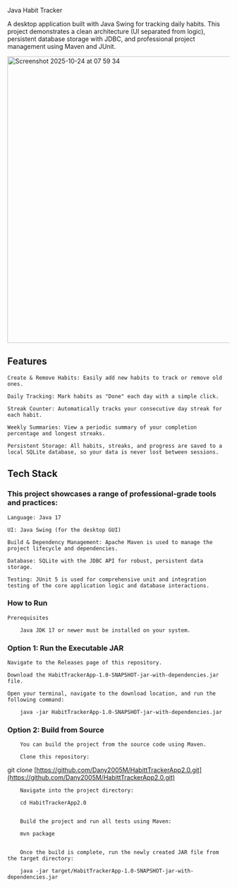 Java Habit Tracker

A desktop application built with Java Swing for tracking daily habits. This project demonstrates a clean architecture (UI separated from logic), persistent database storage with JDBC, and professional project management using Maven and JUnit.

<img width="876" height="648" alt="Screenshot 2025-10-24 at 07 59 34" src="https://github.com/user-attachments/assets/f6a39f68-d280-4900-a37d-a957d5cceff0" />

## Features

    Create & Remove Habits: Easily add new habits to track or remove old ones.

    Daily Tracking: Mark habits as "Done" each day with a simple click.

    Streak Counter: Automatically tracks your consecutive day streak for each habit.

    Weekly Summaries: View a periodic summary of your completion percentage and longest streaks.

    Persistent Storage: All habits, streaks, and progress are saved to a local SQLite database, so your data is never lost between sessions.

## Tech Stack

### This project showcases a range of professional-grade tools and practices:

    Language: Java 17

    UI: Java Swing (for the desktop GUI)

    Build & Dependency Management: Apache Maven is used to manage the project lifecycle and dependencies.

    Database: SQLite with the JDBC API for robust, persistent data storage.

    Testing: JUnit 5 is used for comprehensive unit and integration testing of the core application logic and database interactions.

### How to Run

    Prerequisites

        Java JDK 17 or newer must be installed on your system.

### Option 1: Run the Executable JAR

    Navigate to the Releases page of this repository.
    
    Download the HabitTrackerApp-1.0-SNAPSHOT-jar-with-dependencies.jar file.

    Open your terminal, navigate to the download location, and run the following command:

        java -jar HabitTrackerApp-1.0-SNAPSHOT-jar-with-dependencies.jar

### Option 2: Build from Source

        You can build the project from the source code using Maven.

        Clone this repository:

git clone [https://github.com/Dany2005M/HabittTrackerApp2.0.git](https://github.com/Dany2005M/HabittTrackerApp2.0.git)

        Navigate into the project directory:

        cd HabitTrackerApp2.0


        Build the project and run all tests using Maven:

        mvn package


        Once the build is complete, run the newly created JAR file from the target directory:

        java -jar target/HabitTrackerApp-1.0-SNAPSHOT-jar-with-dependencies.jar

